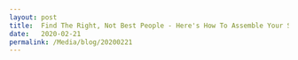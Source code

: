 ```yaml
---
layout: post
title:  Find The Right, Not Best People - Here's How To Assemble Your Startup 'Avengers' Team
date:   2020-02-21
permalink: /Media/blog/20200221
---
```

